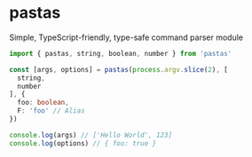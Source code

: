 # pastas

Simple, TypeScript-friendly, type-safe command parser module

```ts
import { pastas, string, boolean, number } from 'pastas'

const [args, options] = pastas(process.argv.slice(2), [
  string,
  number
], {
  foo: boolean,
  F: 'foo' // Alias
})

console.log(args) // ['Hello World', 123]
console.log(options) // { foo: true }
```
